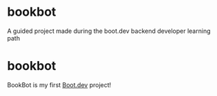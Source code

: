 # bookbot
A guided project made during the boot.dev backend developer learning path

# bookbot

BookBot is my first [Boot.dev](https://www.boot.dev) project!
